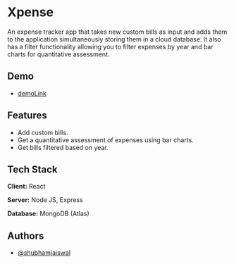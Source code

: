 
# Xpense

An expense tracker app that takes new custom bills as input and adds them to the application simultaneously storing them in a cloud database. It also has a filter functionality allowing you to filter expenses by year and bar charts for quantitative assessment.


## Demo

- [demoLink](https://drive.google.com/file/d/1wmjE4ZHTqN6q1UoGUPzS40AvIkGTm8jJ/view?usp=sharing)



## Features

- Add custom bills.
- Get a quantitative assessment of expenses using bar charts.
- Get bills filtered based on year.

## Tech Stack

**Client:** React

**Server:** Node JS, Express

**Database:** MongoDB (Atlas)


## Authors

- [@shubhamjaiswal](https://github.com/Iamshubham2022)


